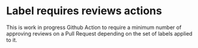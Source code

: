 # Label requires reviews actions
This is work in progress Github Action to require a minimum number of approving reviews on a Pull Request depending on the set of labels applied to it.

